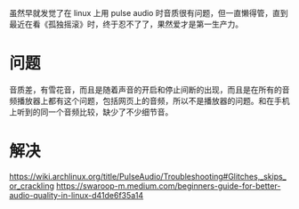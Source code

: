 虽然早就发觉了在 linux 上用 pulse audio 时音质很有问题，但一直懒得管，直到最近在看《孤独摇滚》时，终于忍不了了，果然爱才是第一生产力。

# 问题
音质差，有雪花音，而且是随着声音的开启和停止间断的出现，而且是在所有的音频播放器上都有这个问题，包括网页上的音频，所以不是播放器的问题。和在手机上听到的同一个音频比较，缺少了不少细节音。

# 解决
https://wiki.archlinux.org/title/PulseAudio/Troubleshooting#Glitches,_skips_or_crackling
https://swaroop-m.medium.com/beginners-guide-for-better-audio-quality-in-linux-d41de6f35a14
